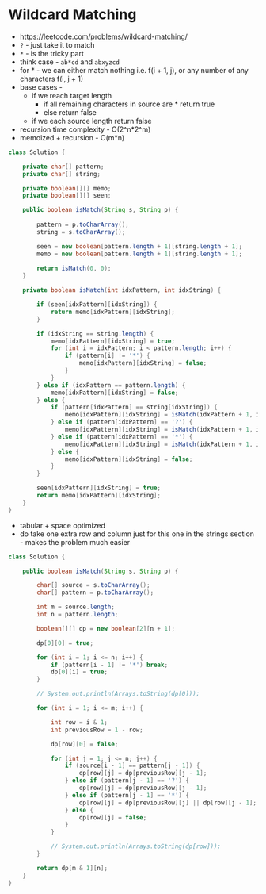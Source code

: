 # Wildcard Matching

- https://leetcode.com/problems/wildcard-matching/
- `?` - just take it to match
- `*` - is the tricky part
- think case - `ab*cd` and `abxyzcd`
- for * - we can either match nothing i.e. f(i + 1, j), or any number of any characters f(i, j + 1)
- base cases -
  - if we reach target length
    - if all remaining characters in source are * return true
    - else return false
  - if we each source length return false
- recursion time complexity - O(2^n*2^m)
- memoized + recursion - O(m*n)

```java
class Solution {

    private char[] pattern;
    private char[] string;

    private boolean[][] memo;
    private boolean[][] seen;

    public boolean isMatch(String s, String p) {
        
        pattern = p.toCharArray();
        string = s.toCharArray();

        seen = new boolean[pattern.length + 1][string.length + 1];
        memo = new boolean[pattern.length + 1][string.length + 1];
        
        return isMatch(0, 0);
    }

    private boolean isMatch(int idxPattern, int idxString) {

        if (seen[idxPattern][idxString]) {
            return memo[idxPattern][idxString];
        }

        if (idxString == string.length) {
            memo[idxPattern][idxString] = true;
            for (int i = idxPattern; i < pattern.length; i++) {
                if (pattern[i] != '*') {
                    memo[idxPattern][idxString] = false;
                }
            }
        } else if (idxPattern == pattern.length) {
            memo[idxPattern][idxString] = false;
        } else {
            if (pattern[idxPattern] == string[idxString]) {
                memo[idxPattern][idxString] = isMatch(idxPattern + 1, idxString + 1);
            } else if (pattern[idxPattern] == '?') {
                memo[idxPattern][idxString] = isMatch(idxPattern + 1, idxString + 1);
            } else if (pattern[idxPattern] == '*') {
                memo[idxPattern][idxString] = isMatch(idxPattern + 1, idxString) || isMatch(idxPattern, idxString + 1);
            } else {
                memo[idxPattern][idxString] = false;
            }
        }

        seen[idxPattern][idxString] = true;
        return memo[idxPattern][idxString];
    }
}
```

- tabular + space optimized
- do take one extra row and column just for this one in the strings section - makes the problem much easier

```java
class Solution {

    public boolean isMatch(String s, String p) {

        char[] source = s.toCharArray();
        char[] pattern = p.toCharArray();

        int m = source.length;
        int n = pattern.length;

        boolean[][] dp = new boolean[2][n + 1];

        dp[0][0] = true;

        for (int i = 1; i <= n; i++) {
            if (pattern[i - 1] != '*') break;
            dp[0][i] = true;
        }

        // System.out.println(Arrays.toString(dp[0]));

        for (int i = 1; i <= m; i++) {

            int row = i & 1;
            int previousRow = 1 - row;

            dp[row][0] = false;

            for (int j = 1; j <= n; j++) {
                if (source[i - 1] == pattern[j - 1]) {
                    dp[row][j] = dp[previousRow][j - 1];
                } else if (pattern[j - 1] == '?') {
                    dp[row][j] = dp[previousRow][j - 1];
                } else if (pattern[j - 1] == '*') {
                    dp[row][j] = dp[previousRow][j] || dp[row][j - 1];   
                } else {
                    dp[row][j] = false;
                }
            }

            // System.out.println(Arrays.toString(dp[row]));
        }

        return dp[m & 1][n];
    }
}
```
